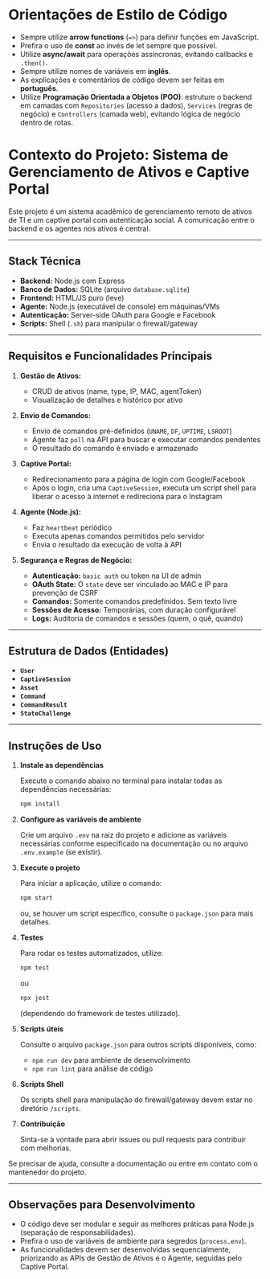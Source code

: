 # Orientações de Estilo de Código

- Sempre utilize **arrow functions** (`=>`) para definir funções em JavaScript.
- Prefira o uso de **const** ao invés de let sempre que possível.
- Utilize **async/await** para operações assíncronas, evitando callbacks e `.then()`.
- Sempre utilize nomes de variáveis em **inglês**.
- As explicações e comentários de código devem ser feitas em **português**.
- Utilize **Programação Orientada a Objetos (POO)**: estruture o backend em camadas com `Repositories` (acesso a dados), `Services` (regras de negócio) e `Controllers` (camada web), evitando lógica de negócio dentro de rotas.


# Contexto do Projeto: Sistema de Gerenciamento de Ativos e Captive Portal

Este projeto é um sistema acadêmico de gerenciamento remoto de ativos de TI e um captive portal com autenticação social. A comunicação entre o backend e os agentes nos ativos é central.

---
## Stack Técnica

- **Backend:** Node.js com Express
- **Banco de Dados:** SQLite (arquivo `database.sqlite`)
- **Frontend:** HTML/JS puro (leve)
- **Agente:** Node.js (executável de console) em máquinas/VMs
- **Autenticação:** Server-side OAuth para Google e Facebook
- **Scripts:** Shell (`.sh`) para manipular o firewall/gateway

---
## Requisitos e Funcionalidades Principais

1. **Gestão de Ativos:**
   - CRUD de ativos (name, type, IP, MAC, agentToken)
   - Visualização de detalhes e histórico por ativo

2. **Envio de Comandos:**
   - Envio de comandos pré-definidos (`UNAME`, `DF`, `UPTIME`, `LSROOT`)
   - Agente faz `poll` na API para buscar e executar comandos pendentes
   - O resultado do comando é enviado e armazenado

3. **Captive Portal:**
   - Redirecionamento para a página de login com Google/Facebook
   - Após o login, cria uma `CaptiveSession`, executa um script shell para liberar o acesso à internet e redireciona para o Instagram

4. **Agente (Node.js):**
   - Faz `heartbeat` periódico
   - Executa apenas comandos permitidos pelo servidor
   - Envia o resultado da execução de volta à API

5. **Segurança e Regras de Negócio:**
   - **Autenticação:** `basic auth` ou token na UI de admin
   - **OAuth State:** O `state` deve ser vinculado ao MAC e IP para prevenção de CSRF
   - **Comandos:** Somente comandos predefinidos. Sem texto livre
   - **Sessões de Acesso:** Temporárias, com duração configurável
   - **Logs:** Auditoria de comandos e sessões (quem, o quê, quando)

---
## Estrutura de Dados (Entidades)

- **`User`**
- **`CaptiveSession`**
- **`Asset`**
- **`Command`**
- **`CommandResult`**
- **`StateChallenge`**

---
## Instruções de Uso

1. **Instale as dependências**
   
   Execute o comando abaixo no terminal para instalar todas as dependências necessárias:
   ```sh
   npm install
   ```

2. **Configure as variáveis de ambiente**
   
   Crie um arquivo `.env` na raiz do projeto e adicione as variáveis necessárias conforme especificado na documentação ou no arquivo `.env.example` (se existir).

3. **Execute o projeto**
   
   Para iniciar a aplicação, utilize o comando:
   ```sh
   npm start
   ```
   ou, se houver um script específico, consulte o `package.json` para mais detalhes.

4. **Testes**
   
   Para rodar os testes automatizados, utilize:
   ```sh
   npm test
   ```
   ou
   ```sh
   npx jest
   ```
   (dependendo do framework de testes utilizado).

5. **Scripts úteis**
   
   Consulte o arquivo `package.json` para outros scripts disponíveis, como:
   - `npm run dev` para ambiente de desenvolvimento
   - `npm run lint` para análise de código

6. **Scripts Shell**
   
   Os scripts shell para manipulação do firewall/gateway devem estar no diretório `/scripts`.

7. **Contribuição**
   
   Sinta-se à vontade para abrir issues ou pull requests para contribuir com melhorias.

Se precisar de ajuda, consulte a documentação ou entre em contato com o mantenedor do projeto.

---
## Observações para Desenvolvimento

- O código deve ser modular e seguir as melhores práticas para Node.js (separação de responsabilidades).
- Prefira o uso de variáveis de ambiente para segredos (`process.env`).
- As funcionalidades devem ser desenvolvidas sequencialmente, priorizando as APIs de Gestão de Ativos e o Agente, seguidas pelo Captive Portal.